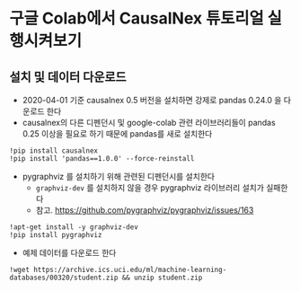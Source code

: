 # 구글 Colab에서 CausalNex 튜토리얼 실행시켜보기

## 설치 및 데이터 다운로드

- 2020-04-01 기준 causalnex 0.5 버전을 설치하면 강제로 pandas 0.24.0 을 다운로드 한다
- causalnex의 다른 디펜던시 및 google-colab 관련 라이브러리들이 pandas 0.25 이상을 필요로 하기 때문에 pandas를 새로 설치한다

```
!pip install causalnex
!pip install 'pandas==1.0.0' --force-reinstall
```

- pygraphviz 를 설치하기 위해 관련된 디펜던시를 설치한다
    - `graphviz-dev` 를 설치하지 않을 경우 pygraphviz 라이브러리 설치가 실패한다
    - 참고. <https://github.com/pygraphviz/pygraphviz/issues/163>

```
!apt-get install -y graphviz-dev
!pip install pygraphviz
```

- 예제 데이터를 다운로드 한다

```
!wget https://archive.ics.uci.edu/ml/machine-learning-databases/00320/student.zip && unzip student.zip
```
